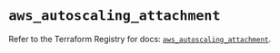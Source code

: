 # `aws_autoscaling_attachment`

Refer to the Terraform Registry for docs: [`aws_autoscaling_attachment`](https://registry.terraform.io/providers/hashicorp/aws/5.59.0/docs/resources/autoscaling_attachment).
